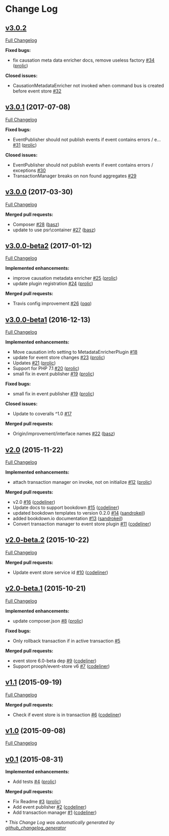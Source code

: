 # Change Log

## [v3.0.2](https://github.com/prooph/event-store-bus-bridge/tree/v3.0.2)

[Full Changelog](https://github.com/prooph/event-store-bus-bridge/compare/v3.0.1...v3.0.2)

**Fixed bugs:**

- fix causation meta data enricher docs, remove useless factory [\#34](https://github.com/prooph/event-store-bus-bridge/pull/34) ([prolic](https://github.com/prolic))

**Closed issues:**

- CausationMetadataEnricher not invoked when command bus is created before event store [\#32](https://github.com/prooph/event-store-bus-bridge/issues/32)

## [v3.0.1](https://github.com/prooph/event-store-bus-bridge/tree/v3.0.1) (2017-07-08)
[Full Changelog](https://github.com/prooph/event-store-bus-bridge/compare/v3.0.0...v3.0.1)

**Fixed bugs:**

- EventPublisher should not publish events if event contains errors / e… [\#31](https://github.com/prooph/event-store-bus-bridge/pull/31) ([prolic](https://github.com/prolic))

**Closed issues:**

- EventPublisher should not publish events if event contains errors / exceptions  [\#30](https://github.com/prooph/event-store-bus-bridge/issues/30)
- TransactionManager breaks on non found aggregates [\#29](https://github.com/prooph/event-store-bus-bridge/issues/29)

## [v3.0.0](https://github.com/prooph/event-store-bus-bridge/tree/v3.0.0) (2017-03-30)
[Full Changelog](https://github.com/prooph/event-store-bus-bridge/compare/v3.0.0-beta2...v3.0.0)

**Merged pull requests:**

- Composer [\#28](https://github.com/prooph/event-store-bus-bridge/pull/28) ([basz](https://github.com/basz))
- update to use psr\container [\#27](https://github.com/prooph/event-store-bus-bridge/pull/27) ([basz](https://github.com/basz))

## [v3.0.0-beta2](https://github.com/prooph/event-store-bus-bridge/tree/v3.0.0-beta2) (2017-01-12)
[Full Changelog](https://github.com/prooph/event-store-bus-bridge/compare/v3.0.0-beta1...v3.0.0-beta2)

**Implemented enhancements:**

- improve causation metadata enricher [\#25](https://github.com/prooph/event-store-bus-bridge/pull/25) ([prolic](https://github.com/prolic))
- update plugin registration [\#24](https://github.com/prooph/event-store-bus-bridge/pull/24) ([prolic](https://github.com/prolic))

**Merged pull requests:**

- Travis config improvement [\#26](https://github.com/prooph/event-store-bus-bridge/pull/26) ([oqq](https://github.com/oqq))

## [v3.0.0-beta1](https://github.com/prooph/event-store-bus-bridge/tree/v3.0.0-beta1) (2016-12-13)
[Full Changelog](https://github.com/prooph/event-store-bus-bridge/compare/v2.0...v3.0.0-beta1)

**Implemented enhancements:**

- Move causation info setting to MetadataEnricherPlugin [\#18](https://github.com/prooph/event-store-bus-bridge/issues/18)
- update for event store changes [\#23](https://github.com/prooph/event-store-bus-bridge/pull/23) ([prolic](https://github.com/prolic))
- Updates [\#21](https://github.com/prooph/event-store-bus-bridge/pull/21) ([prolic](https://github.com/prolic))
- Support for PHP 7.1 [\#20](https://github.com/prooph/event-store-bus-bridge/pull/20) ([prolic](https://github.com/prolic))
- small fix in event publisher [\#19](https://github.com/prooph/event-store-bus-bridge/pull/19) ([prolic](https://github.com/prolic))

**Fixed bugs:**

- small fix in event publisher [\#19](https://github.com/prooph/event-store-bus-bridge/pull/19) ([prolic](https://github.com/prolic))

**Closed issues:**

- Update to coveralls ^1.0 [\#17](https://github.com/prooph/event-store-bus-bridge/issues/17)

**Merged pull requests:**

- Origin/improvement/interface names [\#22](https://github.com/prooph/event-store-bus-bridge/pull/22) ([basz](https://github.com/basz))

## [v2.0](https://github.com/prooph/event-store-bus-bridge/tree/v2.0) (2015-11-22)
[Full Changelog](https://github.com/prooph/event-store-bus-bridge/compare/v2.0-beta.2...v2.0)

**Implemented enhancements:**

- attach transaction manager on invoke, not on initialize [\#12](https://github.com/prooph/event-store-bus-bridge/pull/12) ([prolic](https://github.com/prolic))

**Merged pull requests:**

- v2.0 [\#16](https://github.com/prooph/event-store-bus-bridge/pull/16) ([codeliner](https://github.com/codeliner))
- Update docs to support bookdown [\#15](https://github.com/prooph/event-store-bus-bridge/pull/15) ([codeliner](https://github.com/codeliner))
- updated bookdown templates to version 0.2.0 [\#14](https://github.com/prooph/event-store-bus-bridge/pull/14) ([sandrokeil](https://github.com/sandrokeil))
- added bookdown.io documentation [\#13](https://github.com/prooph/event-store-bus-bridge/pull/13) ([sandrokeil](https://github.com/sandrokeil))
- Convert transaction manager to event store plugin [\#11](https://github.com/prooph/event-store-bus-bridge/pull/11) ([codeliner](https://github.com/codeliner))

## [v2.0-beta.2](https://github.com/prooph/event-store-bus-bridge/tree/v2.0-beta.2) (2015-10-22)
[Full Changelog](https://github.com/prooph/event-store-bus-bridge/compare/v2.0-beta.1...v2.0-beta.2)

**Merged pull requests:**

- Update event store service id [\#10](https://github.com/prooph/event-store-bus-bridge/pull/10) ([codeliner](https://github.com/codeliner))

## [v2.0-beta.1](https://github.com/prooph/event-store-bus-bridge/tree/v2.0-beta.1) (2015-10-21)
[Full Changelog](https://github.com/prooph/event-store-bus-bridge/compare/v1.1...v2.0-beta.1)

**Implemented enhancements:**

- update composer.json [\#8](https://github.com/prooph/event-store-bus-bridge/pull/8) ([prolic](https://github.com/prolic))

**Fixed bugs:**

- Only rollback transaction if in active transaction [\#5](https://github.com/prooph/event-store-bus-bridge/issues/5)

**Merged pull requests:**

- event store 6.0-beta dep [\#9](https://github.com/prooph/event-store-bus-bridge/pull/9) ([codeliner](https://github.com/codeliner))
- Support prooph/event-store v6 [\#7](https://github.com/prooph/event-store-bus-bridge/pull/7) ([codeliner](https://github.com/codeliner))

## [v1.1](https://github.com/prooph/event-store-bus-bridge/tree/v1.1) (2015-09-19)
[Full Changelog](https://github.com/prooph/event-store-bus-bridge/compare/v1.0...v1.1)

**Merged pull requests:**

- Check if event store is in transaction [\#6](https://github.com/prooph/event-store-bus-bridge/pull/6) ([codeliner](https://github.com/codeliner))

## [v1.0](https://github.com/prooph/event-store-bus-bridge/tree/v1.0) (2015-09-08)
[Full Changelog](https://github.com/prooph/event-store-bus-bridge/compare/v0.1...v1.0)

## [v0.1](https://github.com/prooph/event-store-bus-bridge/tree/v0.1) (2015-08-31)
**Implemented enhancements:**

- Add tests [\#4](https://github.com/prooph/event-store-bus-bridge/pull/4) ([prolic](https://github.com/prolic))

**Merged pull requests:**

- Fix Readme [\#3](https://github.com/prooph/event-store-bus-bridge/pull/3) ([prolic](https://github.com/prolic))
- Add event publisher [\#2](https://github.com/prooph/event-store-bus-bridge/pull/2) ([codeliner](https://github.com/codeliner))
- Add transaction manager [\#1](https://github.com/prooph/event-store-bus-bridge/pull/1) ([codeliner](https://github.com/codeliner))



\* *This Change Log was automatically generated by [github_changelog_generator](https://github.com/skywinder/Github-Changelog-Generator)*
